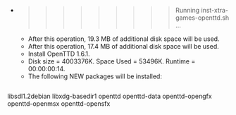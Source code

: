 * >>>>>>>>> Running inst-xtra-games-openttd.sh ...
  * After this operation, 19.3 MB of additional disk space will be used.
  * After this operation, 17.4 MB of additional disk space will be used.
  * Install OpenTTD 1.6.1.
  * Disk size = 4003376K. Space Used = 53496K. Runtime = 00:00:00:14.
  * The following NEW packages will be installed:
  ```bash
libsdl1.2debian libxdg-basedir1 openttd openttd-data openttd-opengfx
openttd-openmsx openttd-opensfx
  ```
